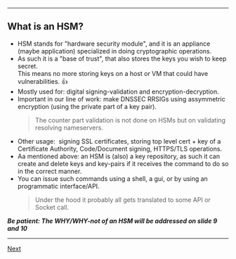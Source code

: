 ------------------
## What is an HSM?

-   HSM stands for "hardware security module", and it is an appliance
    (maybe application) specialized in doing cryptographic operations.
-   As such it is a "base of trust", that also stores the keys you wish to
    keep secret.\
    This means no more storing keys on a host or VM that could have vulnerabilities. :+1:
-   Mostly used for: digital signing-validation and encryption-decryption.
-   Important in our line of work: make DNSSEC RRSIGs using assymmetric encryption
    (using the private part of a key pair).
    > The counter part validation is not done on HSMs but on validating resolving nameservers.
-   Other usage:  signing SSL certificates, storing top level cert + key
    of a Certificate Authority, Code/Document signing, HTTPS/TLS
    operations.
-   Aa mentioned above: an HSM is (also) a key repository, as such it can create and
    delete keys and key-pairs if it receives the command to do so in the
    correct manner.
-   You can issue such commands using a shell, a gui, or by using an
    programmatic interface/API.
    > Under the hood it probably all gets translated to some API or Socket
    call.

***Be patient: The WHY/WHY-not of an HSM will be addressed on slide 9 and 10***

--------------------
[Next](https://github.com/niek-sidn/hsm_workshop/blob/main/Slide02.md)
